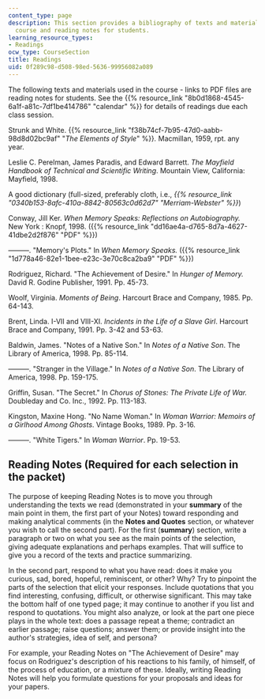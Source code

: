 ```yaml
---
content_type: page
description: This section provides a bibliography of texts and materials used in the
  course and reading notes for students.
learning_resource_types:
- Readings
ocw_type: CourseSection
title: Readings
uid: 0f289c98-d508-98ed-5636-99956082a089
---
```


The following texts and materials used in the course - links to PDF files are reading notes for students. See the {{% resource_link "8b0d1868-4545-6a1f-a81c-7df1be414786" "calendar" %}} for details of readings due each class session.

Strunk and White. {{% resource_link "f38b74cf-7b95-47d0-aabb-98d8d02bc9af" "_The Elements of Style_" %}}_._ Macmillan, 1959, rpt. any year.

Leslie C. Perelman, James Paradis, and Edward Barrett. _The Mayfield Handbook of Technical and Scientific Writing_. Mountain View, California: Mayfield, 1998.

A good dictionary (full-sized, preferably cloth, i.e., _{{% resource_link "0340b153-8afc-410a-8842-80563c0d62d7" "Merriam-Webster" %}}_)

Conway, Jill Ker. _When Memory Speaks: Reflections_ _on Autobiography._ New York : Knopf, 1998. ({{% resource_link "dd16ae4a-d765-8d7a-4627-41dbe2d2f876" "PDF" %}})

———. "Memory's Plots." In _When Memory Speaks._ ({{% resource_link "1d778a46-82e1-1bee-e23c-3e70c8ca2ba9" "PDF" %}})

Rodriguez, Richard. "The Achievement of Desire." In _Hunger of Memory._ David R. Godine Publisher, 1991. Pp. 45-73.

Woolf, Virginia. _Moments of Being_. Harcourt Brace and Company, 1985. Pp. 64-143.

Brent, Linda. I-VII and VIII-XI. _Incidents in the Life of a Slave Girl_. Harcourt Brace and Company, 1991. Pp. 3-42 and 53-63.

Baldwin, James. "Notes of a Native Son." In _Notes of a Native Son_. The Library of America, 1998. Pp. 85-114.

———. "Stranger in the Village." In _Notes of a Native Son_. The Library of America, 1998. Pp. 159-175.

Griffin, Susan. "The Secret." In _Chorus of Stones: The Private Life of War._ Doubleday and Co. Inc., 1992. Pp. 113-183.

Kingston, Maxine Hong. "No Name Woman." In _Woman Warrior: Memoirs of a Girlhood Among Ghosts_. Vintage Books, 1989. Pp. 3-16.  
  
———. "White Tigers." In _Woman Warrior_. Pp. 19-53.

Reading Notes (Required for each selection in the packet)
---------------------------------------------------------

The purpose of keeping Reading Notes is to move you through understanding the texts we read (demonstrated in your **summary** of the main point in them, the first part of your Notes) toward responding and making analytical comments (in the **Notes and Quotes** section, or whatever you wish to call the second part). For the first (**summary**) section, write a paragraph or two on what you see as the main points of the selection, giving adequate explanations and perhaps examples. That will suffice to give you a record of the texts and practice summarizing.

In the second part, respond to what you have read: does it make you curious, sad, bored, hopeful, reminiscent, or other? Why? Try to pinpoint the parts of the selection that elicit your responses. Include quotations that you find interesting, confusing, difficult, or otherwise significant. This may take the bottom half of one typed page; it may continue to another if you list and respond to quotations. You might also analyze, or look at the part one piece plays in the whole text: does a passage repeat a theme; contradict an earlier passage; raise questions; answer them; or provide insight into the author's strategies, idea of self, and persona?

For example, your Reading Notes on "The Achievement of Desire" may focus on Rodriguez's description of his reactions to his family, of himself, of the process of education, or a mixture of these. Ideally, writing Reading Notes will help you formulate questions for your proposals and ideas for your papers.